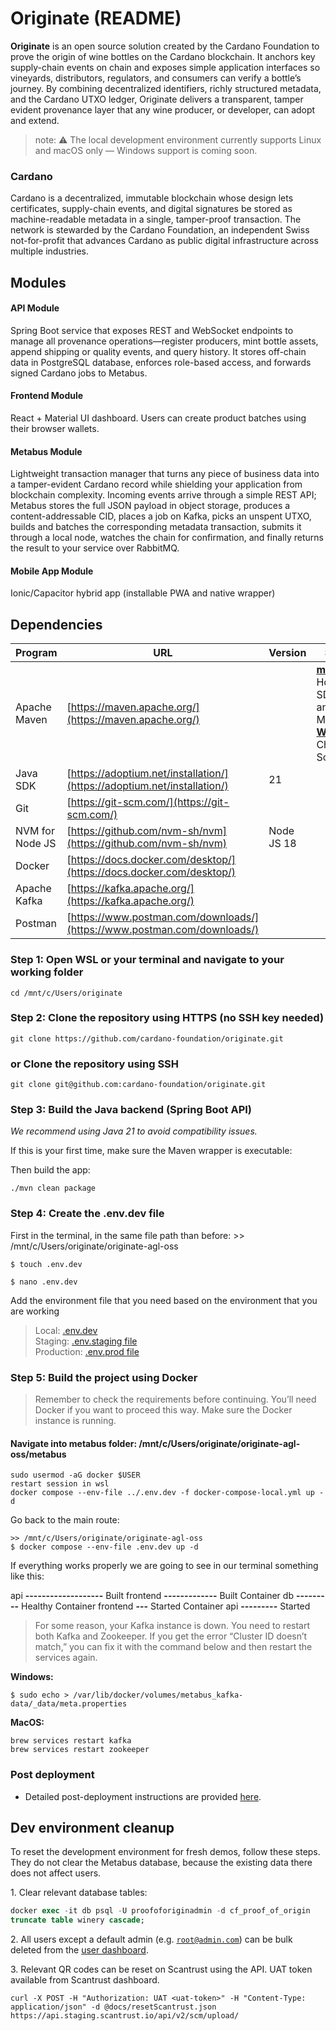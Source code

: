 # Originate (README)

**Originate** is an open source solution created by the Cardano Foundation to prove the origin of wine bottles on the Cardano blockchain. It anchors key supply-chain events on chain and exposes simple application interfaces so vineyards, distributors, regulators, and consumers can verify a bottle’s journey. By combining decentralized identifiers, richly structured metadata, and the Cardano UTXO ledger, Originate delivers a transparent, tamper evident provenance layer that any wine producer, or developer, can adopt and extend.

> note: ⚠️ The local development environment currently supports Linux and macOS only — Windows support is coming soon.

### Cardano

Cardano is a decentralized, immutable blockchain whose design lets certificates, supply-chain events, and digital signatures be stored as machine-readable metadata in a single, tamper-proof transaction. The network is stewarded by the Cardano Foundation, an independent Swiss not-for-profit that advances Cardano as public digital infrastructure across multiple industries.

## Modules

#### API Module

Spring Boot service that exposes REST and WebSocket endpoints to manage all provenance operations—register producers, mint bottle assets, append shipping or quality events, and query history. It stores off-chain data in PostgreSQL database, enforces role-based access, and forwards signed Cardano jobs to Metabus.

#### Frontend Module

React + Material UI dashboard. Users can create product batches using their browser wallets.

#### Metabus Module

Lightweight transaction manager that turns any piece of business data into a tamper-evident Cardano record while shielding your application from blockchain complexity. Incoming events arrive through a simple REST API; Metabus stores the full JSON payload in object storage, produces a content-addressable CID, places a job on Kafka, picks an unspent UTXO, builds and batches the corresponding metadata transaction, submits it through a local node, watches the chain for confirmation, and finally returns the result to your service over RabbitMQ.

#### Mobile App Module

Ionic/Capacitor hybrid app (installable PWA and native wrapper)

## Dependencies

| **Program** | **URL** | **Version** | **Support** |
| ---| ---| ---| --- |
| Apache Maven | [https://maven.apache.org/](https://maven.apache.org/) |  | [**macOS**](https://maven.apache.org/install.html): Homebrew, SDKMAN! and MacPorts<br>[**Windows**](https://maven.apache.org/install.html): Chocolatey, Scoop |
| Java SDK | [https://adoptium.net/installation/](https://adoptium.net/installation/) | 21 |  |
| Git | [https://git-scm.com/](https://git-scm.com/) |  |  |
| NVM for Node JS | [https://github.com/nvm-sh/nvm](https://github.com/nvm-sh/nvm) | Node JS 18 |  |
| Docker | [https://docs.docker.com/desktop/](https://docs.docker.com/desktop/) |  |  |
| Apache Kafka | [https://kafka.apache.org/](https://kafka.apache.org/) |  |  |
| Postman | [https://www.postman.com/downloads/](https://www.postman.com/downloads/) |  |  |

### Step 1: Open WSL or your terminal and navigate to your working folder

```plain
cd /mnt/c/Users/originate
```

### Step 2: Clone the repository using HTTPS (no SSH key needed)

```plain
git clone https://github.com/cardano-foundation/originate.git
```

### or Clone the repository using SSH

```plain
git clone git@github.com:cardano-foundation/originate.git
```


### Step 3: Build the Java backend (Spring Boot API)

_We recommend using Java 21 to avoid compatibility issues._

If this is your first time, make sure the Maven wrapper is executable:

Then build the app:

```plain
./mvn clean package
```

### Step 4: Create the .env.dev file

First in the terminal, in the same file path than before: >> /mnt/c/Users/originate/originate-agl-oss

```plain
$ touch .env.dev
```

```plain
$ nano .env.dev
```

Add the environment file that you need based on the environment that you are working

> Local: [.env.dev](.env.dev)  
> Staging: [.env.staging file](.env.staging)  
> Production: [.env.prod file](.env.prod)

### Step 5: Build the project using Docker

> Remember to check the requirements before continuing. You’ll need Docker if you want to proceed this way. Make sure the Docker instance is running.

#### Navigate into **metabus folder**: /mnt/c/Users/originate/originate-agl-oss/metabus

```plain
sudo usermod -aG docker $USER
restart session in wsl
docker compose --env-file ../.env.dev -f docker-compose-local.yml up -d
```

Go back to the main route:

```plain
>> /mnt/c/Users/originate/originate-agl-oss
$ docker compose --env-file .env.dev up -d 
```

If everything works properly we are going to see in our terminal something like this:

api **\-------------------** Built
frontend **\-------------** Built Container 
db **\---------** Healthy Container 
frontend **\---** Started
Container api **\---------** Started

> For some reason, your Kafka instance is down. You need to restart both Kafka and Zookeeper. If you get the error “Cluster ID doesn’t match,” you can fix it with the command below and then restart the services again.

**Windows:**

```plain
$ sudo echo > /var/lib/docker/volumes/metabus_kafka-data/_data/meta.properties
```

**MacOS:**

```plain
brew services restart kafka
brew services restart zookeeper
```

### Post deployment

*   Detailed post-deployment instructions are provided [here](docs/post-deployment-steps.md).

## Dev environment cleanup

To reset the development environment for fresh demos, follow these steps. They do not clear the Metabus database, because the existing data there does not affect users.

1\. Clear relevant database tables:

```sql
docker exec -it db psql -U proofoforiginadmin -d cf_proof_of_origin
truncate table winery cascade;
```

2\. All users except a default admin (e.g. [`root@admin.com`](mailto:root@admin.com)) can be bulk deleted from the [user dashboard](https://dev.auth.cf-bolnisi-wine-preprod.originate.company.com/admin/master/console/#/BolnisiPilotApplication/users).

3\. Relevant QR codes can be reset on Scantrust using the API. UAT token available from Scantrust dashboard.

```plain
curl -X POST -H "Authorization: UAT <uat-token>" -H "Content-Type: application/json" -d @docs/resetScantrust.json https://api.staging.scantrust.io/api/v2/scm/upload/
```

###
